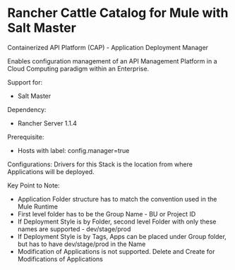 # Rancher Cattle Catalog for Mule with Salt Master


Containerized API Platform (CAP) - Application Deployment Manager

Enables configuration management of an API Management Platform in a Cloud Computing paradigm within an Enterprise.

Support for:
 * Salt Master

Dependency:
 * Rancher Server 1.1.4
 
Prerequisite:
 * Hosts with label: config.manager=true

Configurations:
  Drivers for this Stack is the location from where Applications will be deployed. 
  
Key Point to Note:
 * Application Folder structure has to match the convention used in the Mule Runtime
 * First level folder has to be the Group Name - BU or Project ID
 * If Deployment Style is by Folder, second level Folder with only these names are supported - dev/stage/prod
 * If Deployment Style is by Tags, Apps can be placed under Group folder, but has to have dev/stage/prod in the Name
 * Modification of Applications is not supported. Delete and Create for Modifications of Applications